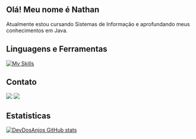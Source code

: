 ## Olá! Meu nome é Nathan 

Atualmente estou cursando Sistemas de Informação e aprofundando meus conhecimentos em Java.

  ## Linguagens e Ferramentas
  [![My Skills](https://skillicons.dev/icons?i=java,spring,maven,gradle,hibernate,mysql,postgres,rabbitmq,docker,postman,git,github)](https://skillicons.dev)

  ## Contato

  <a href= "mailto:nathang2804@gmail.com"><img src = "https://img.shields.io/badge/Gmail-D14836?style=for-the-badge&logo=gmail&logoColor=white" target = "_blanck"></a>
  <a href= "https://www.linkedin.com/in/nathan-dos-anjos-gon%C3%A7alves-58849424a/" target = "_blank>"><img src = "https://img.shields.io/badge/LinkedIn-0077B5?style=for-the-badge&logo=linkedin&logoColor=white" target = "_blanck"></a>

## Estatisticas

[![DevDosAnjos GitHub stats](https://github-readme-stats.vercel.app/api?username=DevDosAnjos)](https://github.com/DevDosAnjos/github-readme-stats)
